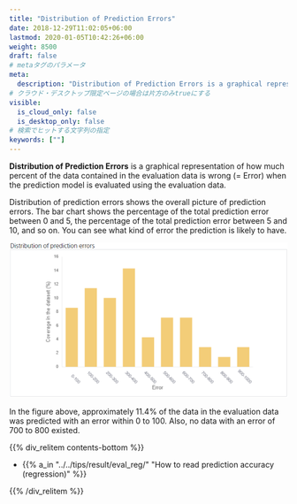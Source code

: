 ```yaml
---
title: "Distribution of Prediction Errors"
date: 2018-12-29T11:02:05+06:00
lastmod: 2020-01-05T10:42:26+06:00
weight: 8500
draft: false
# metaタグのパラメータ
meta:
  description: "Distribution of Prediction Errors is a graphical representation of how much percent of the data contained in the evaluation data is wrong (= Error) when the prediction model is evaluated using the evaluation data."
# クラウド・デスクトップ限定ページの場合は片方のみtrueにする
visible:
  is_cloud_only: false
  is_desktop_only: false
# 検索でヒットする文字列の指定
keywords: [""]
---
```


**Distribution of Prediction Errors** is a graphical representation of how much percent of the data contained in the evaluation data is wrong (= Error) when the prediction model is evaluated using the evaluation data.

Distribution of prediction errors shows the overall picture of prediction errors.
The bar chart shows the percentage of the total prediction error between 0 and 5, the percentage of the total prediction error between 5 and 10, and so on.
You can see what kind of error the prediction is likely to have.

![](../img_en/t_slide7.png)

In the figure above, approximately 11.4% of the data in the evaluation data was predicted with an error within 0 to 100.
Also, no data with an error of 700 to 800 existed.

{{% div_relitem contents-bottom %}}

- {{% a_in "../../tips/result/eval_reg/" "How to read prediction accuracy (regression)" %}}

{{% /div_relitem %}}
